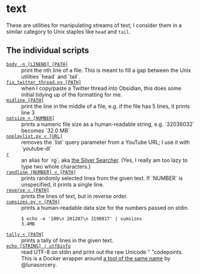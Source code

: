 # text

These are utilities for manipulating streams of text; I consider them in a similar category to Unix staples like <code>head</code> and <code>tail</code>.

## The individual scripts

<!-- [[[cog

# This adds the root of the repo to the PATH, which has cog_helpers.py
from os.path import abspath, dirname
import sys

sys.path.append(abspath(dirname(dirname("."))))

import cog_helpers

folder_name = "text"

scripts = [
    {
        "usage": "body -n [LINENO] [PATH]",
        "description": """
        print the nth line of a file.
        This is meant to fill a gap between the Unix utilities `head` and `tail`.
        """,
    },
    {
        "usage": "fix_twitter_thread.py [PATH]",
        "description": """
        when I copy/paste a Twitter thread into Obsidian, this does some 
        initial tidying up of the formatting for me.
        """,
    },
    {
        "usage": "midline [PATH]",
        "description": "print the line in the middle of a file, e.g. if the file has 5 lines, it prints line 3"
    },
    {
        "usage": "natsize < [NUMBER]",
        "description": "prints a numeric file size as a human-readable string, e.g. `32036032` becomes `32.0 MB`",   
    },
    {
        "usage": "noplaylist.py < [URL]",
        "description": "removes the `list` query parameter from a YouTube URL; I use it with `youtube-dl`",  
    },
    {
        "name": "r",
        "description": """
        an alias for `rg`, aka <a href="https://geoff.greer.fm/ag/">the Silver Searcher</a>. (Yes, I really am too lazy to type two whole characters.)
        """,
    },
    {
        "usage": "randline [NUMBER] < [PATH]",
        "description": "prints randomly selected lines from the given text. If `NUMBER` is unspecified, it prints a single line.",
    },
    {
        "usage": "reverse < [PATH]",
        "description": "prints the lines of text, but in reverse order.",
    },
    {
        "usage": "sumsizes.py < [PATH]",
        "description": """
        prints a human-readable data size for the numbers passed on stdin.

            $ echo -e '100\\n 201287\\n 3190817' | sumsizes
            3.4MB

        """
    },
    {
        "usage": "tally < [PATH]",
        "description": "prints a tally of lines in the given text.",
    },
    {
        "usage": "echo [STRING] | utf8info",
        "description": """
        read UTF-8 on stdin and print out the raw Unicode "
        "codepoints. This is a Docker wrapper around <a href="https://github.com/lunasorcery/utf8info">a tool of the same name</a> by @lunasorcery.
        """,
    },
]

cog_helpers.create_description_table(folder_name=folder_name, scripts=scripts)

]]]-->
<dl>
<dt>
<a href="https://github.com/alexwlchan/scripts/blob/main/text/body">
<code>body -n [LINENO] [PATH]</code>
</a>
</dt>
<dd>
print the nth line of a file.
This is meant to fill a gap between the Unix utilities `head` and `tail`.
</dd>
<dt>
<a href="https://github.com/alexwlchan/scripts/blob/main/text/fix_twitter_thread.py">
<code>fix_twitter_thread.py [PATH]</code>
</a>
</dt>
<dd>
when I copy/paste a Twitter thread into Obsidian, this does some 
initial tidying up of the formatting for me.
</dd>
<dt>
<a href="https://github.com/alexwlchan/scripts/blob/main/text/midline">
<code>midline [PATH]</code>
</a>
</dt>
<dd>
print the line in the middle of a file, e.g. if the file has 5 lines, it prints line 3
</dd>
<dt>
<a href="https://github.com/alexwlchan/scripts/blob/main/text/natsize">
<code>natsize < [NUMBER]</code>
</a>
</dt>
<dd>
prints a numeric file size as a human-readable string, e.g. `32036032` becomes `32.0 MB`
</dd>
<dt>
<a href="https://github.com/alexwlchan/scripts/blob/main/text/noplaylist.py">
<code>noplaylist.py < [URL]</code>
</a>
</dt>
<dd>
removes the `list` query parameter from a YouTube URL; I use it with `youtube-dl`
</dd>
<dt>
<a href="https://github.com/alexwlchan/scripts/blob/main/text/r">
<code>r</code>
</a>
</dt>
<dd>
an alias for `rg`, aka <a href="https://geoff.greer.fm/ag/">the Silver Searcher</a>. (Yes, I really am too lazy to type two whole characters.)
</dd>
<dt>
<a href="https://github.com/alexwlchan/scripts/blob/main/text/randline">
<code>randline [NUMBER] < [PATH]</code>
</a>
</dt>
<dd>
prints randomly selected lines from the given text. If `NUMBER` is unspecified, it prints a single line.
</dd>
<dt>
<a href="https://github.com/alexwlchan/scripts/blob/main/text/reverse">
<code>reverse < [PATH]</code>
</a>
</dt>
<dd>
prints the lines of text, but in reverse order.
</dd>
<dt>
<a href="https://github.com/alexwlchan/scripts/blob/main/text/sumsizes.py">
<code>sumsizes.py < [PATH]</code>
</a>
</dt>
<dd>
prints a human-readable data size for the numbers passed on stdin.

    $ echo -e '100\n 201287\n 3190817' | sumsizes
    3.4MB
</dd>
<dt>
<a href="https://github.com/alexwlchan/scripts/blob/main/text/tally">
<code>tally < [PATH]</code>
</a>
</dt>
<dd>
prints a tally of lines in the given text.
</dd>
<dt>
<a href="https://github.com/alexwlchan/scripts/blob/main/text/echo">
<code>echo [STRING] | utf8info</code>
</a>
</dt>
<dd>
read UTF-8 on stdin and print out the raw Unicode "
"codepoints. This is a Docker wrapper around <a href="https://github.com/lunasorcery/utf8info">a tool of the same name</a> by @lunasorcery.
</dd>
</dl>
<!-- [[[end]]] (checksum: afe7ca0c0f56a356286950da6b8332a3) -->